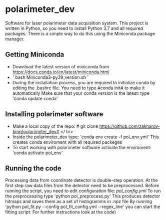 # polarimeter_dev
Software for laser polarimeter data acquisition system.
This project is written in Python, so you need to install Python 3.7 and all required packages.
There is a simple way to do this using the Miniconda package manager.
## Getting Miniconda
- Download the latest version of miniconda from   https://docs.conda.io/en/latest/miniconda.html 
- ' bash Miniconda3-py39_version.sh '
- During the installation process, you are required to initialize conda by editing the .bashrc file. You need to type #conda init# to make it automatically 
Make sure that your conda version is the latest: type 'conda update conda'
## Installing polarimeter software
- Make a local copy of the repo: # git clone https://github.com/zakharov-binp/polarimeter_dev# </ br>
- Inside the polarimeter_dev type: 'conda env create -f pol_env.yml' This creates conda enviroment with all required packeges
- To start working with polarimeter software activate the enviroment: 'conda activate pol_env'
## Running the code
Processing data from coordinate detector is double-step operation. At the first step raw data files from the detector need to be preprocessed. 
Before running the script, you need to edit configuration file: _pol_config.yml_ 
To run the preprocessing type 'python pol_preprocess.py'
This produces detector hitmaps and saves them as a set of histogramms in .npz file
By running 'python pol_fit.py --config pol_fit_config.yml --regex_line' you can start the fitting script.
For further instructions look at the code)


